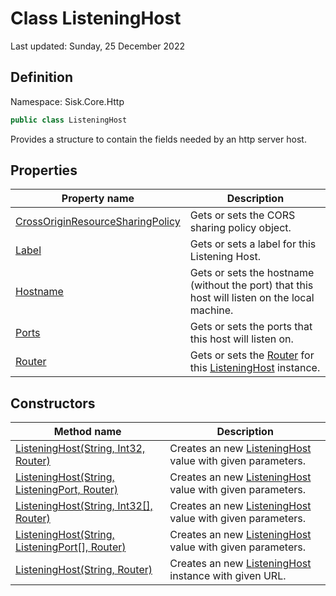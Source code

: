 # Class ListeningHost
Last updated: Sunday, 25 December 2022

## Definition
Namespace: Sisk.Core.Http

```csharp
public class ListeningHost
```

Provides a structure to contain the fields needed by an http server host.

## Properties

| Property name | Description |
| --- | --- |
| [CrossOriginResourceSharingPolicy](/spec/Sisk/Core/Http/ListeningHost/CrossOriginResourceSharingPolicy) | Gets or sets the CORS sharing policy object. | 
| [Label](/spec/Sisk/Core/Http/ListeningHost/Label) | Gets or sets a label for this Listening Host. | 
| [Hostname](/spec/Sisk/Core/Http/ListeningHost/Hostname) | Gets or sets the hostname (without the port) that this host will listen on the local machine. | 
| [Ports](/spec/Sisk/Core/Http/ListeningHost/Ports) | Gets or sets the ports that this host will listen on. | 
| [Router](/spec/Sisk/Core/Http/ListeningHost/Router) | Gets or sets the [Router](/spec/Sisk/Core/Routing/Router) for this [ListeningHost](/spec/Sisk/Core/Http/ListeningHost) instance. | 

## Constructors

| Method name | Description |
| --- | --- |
| [ListeningHost(String, Int32, Router)](/spec/Sisk/Core/Http/ListeningHost/_ctor--String-Int32-Router) | Creates an new [ListeningHost](/spec/Sisk/Core/Http/ListeningHost) value with given parameters. | 
| [ListeningHost(String, ListeningPort, Router)](/spec/Sisk/Core/Http/ListeningHost/_ctor--String-ListeningPort-Router) | Creates an new [ListeningHost](/spec/Sisk/Core/Http/ListeningHost) value with given parameters. | 
| [ListeningHost(String, Int32[], Router)](/spec/Sisk/Core/Http/ListeningHost/_ctor--String-Int32[]-Router) | Creates an new [ListeningHost](/spec/Sisk/Core/Http/ListeningHost) value with given parameters. | 
| [ListeningHost(String, ListeningPort[], Router)](/spec/Sisk/Core/Http/ListeningHost/_ctor--String-ListeningPort[]-Router) | Creates an new [ListeningHost](/spec/Sisk/Core/Http/ListeningHost) value with given parameters. | 
| [ListeningHost(String, Router)](/spec/Sisk/Core/Http/ListeningHost/_ctor--String-Router) | Creates an new [ListeningHost](/spec/Sisk/Core/Http/ListeningHost) instance with given URL. | 

